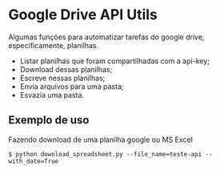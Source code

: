 # Google Drive API Utils

Algumas funções para automatizar tarefas do google drive, especificamente, planilhas.

- Listar planilhas que foram compartilhadas com a api-key;
- Download dessas planilhas;
- Escreve nessas planilhas;
- Envia arquivos para uma pasta;
- Esvazia uma pasta.

## Exemplo de uso

Fazendo download de uma planilha google ou MS Excel

`$ python download_spreadsheet.py --file_name=teste-api --with_date=True`